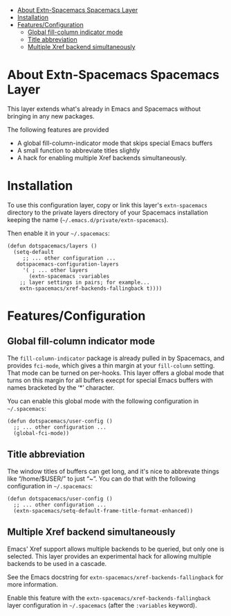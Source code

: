 - [About Extn-Spacemacs Spacemacs Layer](#sec-1)
- [Installation](#sec-2)
- [Features/Configuration](#sec-3)
  - [Global fill-column indicator mode](#sec-3-1)
  - [Title abbreviation](#sec-3-2)
  - [Multiple Xref backend simultaneously](#sec-3-3)


# About Extn-Spacemacs Spacemacs Layer<a id="sec-1"></a>

This layer extends what's already in Emacs and Spacemacs without bringing in any new packages.

The following features are provided

-   A global fill-column-indicator mode that skips special Emacs buffers
-   A small function to abbreviate titles slightly
-   A hack for enabling multiple Xref backends simultaneously.

# Installation<a id="sec-2"></a>

To use this configuration layer, copy or link this layer's `extn-spacemacs` directory to the private layers directory of your Spacemacs installation keeping the name (`~/.emacs.d/private/extn-spacemacs`).

Then enable it in your `~/.spacemacs`:

```emacs-lisp
(defun dotspacemacs/layers ()
  (setq-default
     ;; ... other configuration ...
   dotspacemacs-configuration-layers
     '( ; ... other layers
       (extn-spacemacs :variables
	;; layer settings in pairs; for example...
	extn-spacemacs/xref-backends-fallingback t))))
```

# Features/Configuration<a id="sec-3"></a>

## Global fill-column indicator mode<a id="sec-3-1"></a>

The `fill-column-indicator` package is already pulled in by Spacemacs, and provides `fci-mode`, which gives a thin margin at your `fill-column` setting. That mode can be turned on per-hooks. This layer offers a global mode that turns on this margin for all buffers execpt for special Emacs buffers with names bracketed by the ‘\*’ character.

You can enable this global mode with the following configuration in `~/.spacemacs`:

```emacs-lisp
(defun dotspacemacs/user-config ()
  ;; ... other configuration ...
  (global-fci-mode))
```

## Title abbreviation<a id="sec-3-2"></a>

The window titles of buffers can get long, and it's nice to abbrevate things like “/home/$USER/” to just “~”. You can do that with the following configuration in `~/.spacemacs`:

```emacs-lisp
(defun dotspacemacs/user-config ()
  ;; ... other configuration ...
  (extn-spacemacs/setq-default-frame-title-format-enhanced))
```

## Multiple Xref backend simultaneously<a id="sec-3-3"></a>

Emacs' Xref support allows multiple backends to be queried, but only one is selected. This layer provides an experimental hack for allowing multiple backends to be used in a cascade.

See the Emacs docstring for `extn-spacemacs/xref-backends-fallingback` for more information.

Enable this feature with the `extn-spacemacs/xref-backends-fallingback` layer configuration in `~/.spacemacs` (after the `:variables` keyword).
